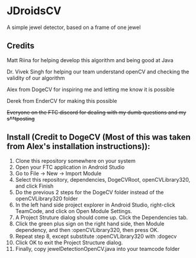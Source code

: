 JDroidsCV
=========

A simple jewel detector, based on a frame of one jewel

Credits
-------

Matt Riina for helping develop this algorithm and being good at Java

Dr. Vivek Singh for helping our team understand openCV and checking the validity of our algorithm

Alex from DogeCV for inspiring me and letting me know it is possible

Derek from EnderCV for making this possible

~~Everyone on the FTC discord for dealing with my dumb questions and my s\*\*tposting~~

Install (Credit to DogeCV (Most of this was taken from Alex's installation instructions)):
---------------------------------------------------------------

1.  Clone this repository somewhere on your system
2.  Open your FTC application in Android Studio
3.  Go to File -&gt; New -&gt; Import Module
4.  Select this repository, dependencies, DogeCVRoot, openCVLibrary320, and click Finish
5.  Do the previous 2 steps for the DogeCV folder instead of the openCVLibrary320 folder
6.  In the left hand side project explorer in Android Studio, right-click TeamCode, and click on Open Module Settings.
7.  A Project Struture dialog should come up. Click the Dependencies tab.
8.  Click the green plus sign on the right hand side, then Module dependency, and then :openCVLibrary320, then press OK.
9.  Repeat step 8, except substitute :openCVLibrary320 with :dogecv
10. Click OK to exit the Project Structure dialog.
11. Finally, copy jewelDetectionOpenCV.java into your teamcode folder


